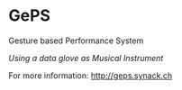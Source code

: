 GePS
=====

Gesture based Performance System

_Using a data glove as Musical Instrument_

For more information: http://geps.synack.ch
